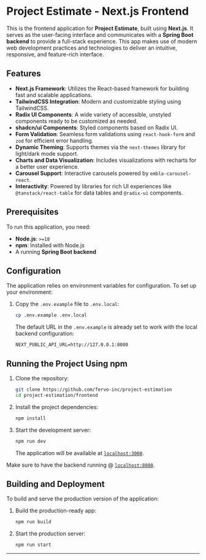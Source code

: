 # Project Estimate - Next.js Frontend

This is the frontend application for **Project Estimate**, built using **Next.js**. It serves as the user-facing
interface and communicates with a **Spring Boot backend** to provide a full-stack experience. This app makes use of
modern web development practices and technologies to deliver an intuitive, responsive, and feature-rich interface.

## Features

- **Next.js Framework**: Utilizes the React-based framework for building fast and scalable applications.
- **TailwindCSS Integration**: Modern and customizable styling using TailwindCSS.
- **Radix UI Components**: A wide variety of accessible, unstyled components ready to be customized as needed.
- **shadcn/ui Components**: Styled components based on Radix UI.
- **Form Validation**: Seamless form validations using `react-hook-form` and `zod` for efficient error handling.
- **Dynamic Theming**: Supports themes via the `next-themes` library for light/dark mode support.
- **Charts and Data Visualization**: Includes visualizations with recharts for a better user experience.
- **Carousel Support**: Interactive carousels powered by `embla-carousel-react`.
- **Interactivity**: Powered by libraries for rich UI experiences like `@tanstack/react-table` for data tables and
  `@radix-ui` components.

## Prerequisites

To run this application, you need:

- **Node.js**: `>=18`
- **npm**: Installed with Node.js
- A running **Spring Boot backend**

## Configuration

The application relies on environment variables for configuration. To set up your environment:

1. Copy the `.env.example` file to `.env.local`:

   ```bash
   cp .env.example .env.local
   ```

   The default URL in the `.env.example` is already set to work with the local backend configuration:

   ```.env
   NEXT_PUBLIC_API_URL=http://127.0.0.1:8080
   ```

## Running the Project Using npm

1. Clone the repository:

   ```bash
   git clone https://github.com/fervo-inc/project-estimation
   cd project-estimation/frontend
   ```

2. Install the project dependencies:

   ```bash
   npm install
   ```

3. Start the development server:

   ```bash
   npm run dev
   ```

   The application will be available at [`localhost:3000`](http://localhost:3000).

Make sure to have the backend running @ [`localhost:8080`](http://localhost:8080).

## Building and Deployment

To build and serve the production version of the application:

1. Build the production-ready app:

   ```bash
   npm run build
   ```

2. Start the production server:

   ```bash
   npm run start
   ```

---
